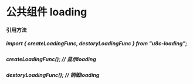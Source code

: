 #  公共组件 loading

#### 引用方法
#####   import { createLoadingFunc, destoryLoadingFunc } from "u8c-loading";
#####   createLoadingFunc();     // 显示loading
#####   destoryLoadingFunc();    // 销毁loading